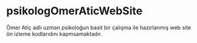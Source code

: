 # psikologOmerAticWebSite
Ömer Atiç adlı uzman psikoloğun basit bir çalışma ile hazırlanmış web site ön izleme kodlarıdını kapmsamaktadır.
